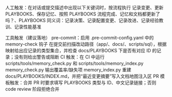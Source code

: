 人工触发：在对话或提交描述中出现以下关键词时，按流程执行
记录变更、更新 PLAYBOOKS、保存记忆、按照 PLAYBOOKS 流程完成、记忆和文档都更新了吗？、PLAYBOOKS
同义词：记录决策、记录配置变更、记录改进、记录经验教训、记录性能基准

工具触发（建议落地）
pre-commit：启用 .pre-commit-config.yaml 中的 memory-check 钩子
在提交前扫描改动路径（app/、docs/、scripts/sql），根据映射给出应记录的类型集合，并检查 docs/PLAYBOOKS 下是否有对应 ID 的记录；没有则给出警告或阻断
CI 触发：在 CI 中运行 scripts/tools/memory_check.py 和 scripts/tools/memory_index.py
memory_check.py 输出覆盖率/缺失项
memory_index.py 重建 docs/PLAYBOOKS/INDEX.md，并把“最近变更摘要”写入文档地图注入区
PR 模板触发：合并 PR 时要求填写 PLAYBOOKS 类型与 ID、中文记录链接；否则 code review 阶段拒绝合并

